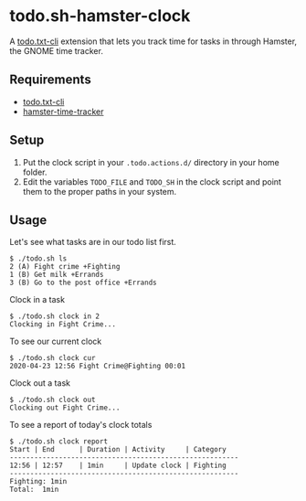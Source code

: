 # todo.sh-hamster-clock
A [todo.txt-cli](https://github.com/todotxt/todo.txt-cli) extension that lets you track time for tasks in through Hamster, the GNOME time tracker.

## Requirements

- [todo.txt-cli](https://github.com/todotxt/todo.txt-cli)
- [hamster-time-tracker](https://github.com/projecthamster/hamster)

## Setup

1. Put the clock script in your ` .todo.actions.d/ ` directory in your home folder.
2. Edit the variables ` TODO_FILE ` and ` TODO_SH ` in the clock script and point 
   them to the proper paths in your system.

## Usage

Let's see what tasks are in our todo list first.
```
$ ./todo.sh ls
2 (A) Fight crime +Fighting
1 (B) Get milk +Errands
3 (B) Go to the post office +Errands
```

Clock in a task
```
$ ./todo.sh clock in 2
Clocking in Fight Crime...
```

To see our current clock
```
$ ./todo.sh clock cur
2020-04-23 12:56 Fight Crime@Fighting 00:01
```

Clock out a task
```
$ ./todo.sh clock out
Clocking out Fight Crime...
```

To see a report of today's clock totals
```
$ ./todo.sh clock report
Start | End      | Duration | Activity     | Category
--------------------------------------------------------
12:56 | 12:57    | 1min     | Update clock | Fighting
--------------------------------------------------------
Fighting: 1min
Total:  1min
```
